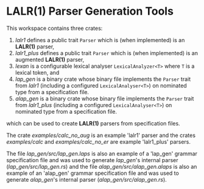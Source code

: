 # LALR(1) Parser Generation Tools

This workspace contains three crates:
1. *lalr1* defines a public trait `Parser` which is (when implemented) is an **LALR(1)** parser,
2. *lalr1_plus* defines a public trait `Parser` which is (when implemented) is an augmented **LALR(1)** parser,
3. *lexan* is a configurable lexical analyser `LexicalAnalyzer<T>` where `T` is a lexical token, and
4. *lap_gen* is a binary crate whose binary file implements the `Parser` trait from *lalr1*
   (including a configured `LexicalAnalyser<T>`) on nominated type from a specification file.
5. *alap_gen* is a binary crate whose binary file implements the `Parser` trait from *lalr1_plus*
   (including a configured `LexicalAnalyser<T>`) on nominated type from a specification file.
   
which can be used to create **LALR(1)** parsers from specification files.

The crate *examples/calc_no_aug* is an example 'lalr1' parser and
the crates *examples/calc* and *examples/calc_no_er* are example 'lalr1_plus' parsers.

The file *lap_gen/src/lap_gen.laps* is also an example of a 'lap_gen' grammar specification file and was used
to generate *lap_gen*'s internal parser (*lap_gen/src/lap_gen.rs*) and
the file *alap_gen/src/alap_gen.alaps* is also an example of an 'alap_gen' grammar specification file and was used
to generate *alap_gen*'s internal parser (*alap_gen/src/alap_gen.rs*).

